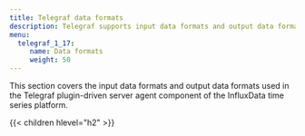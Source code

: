 ```yaml
---
title: Telegraf data formats
description: Telegraf supports input data formats and output data formats for converting input and output data.
menu:
  telegraf_1_17:
     name: Data formats
     weight: 50
---
```


This section covers the input data formats and output data formats used in the Telegraf plugin-driven server agent component of the InfluxData time series platform.

{{< children hlevel="h2" >}}
